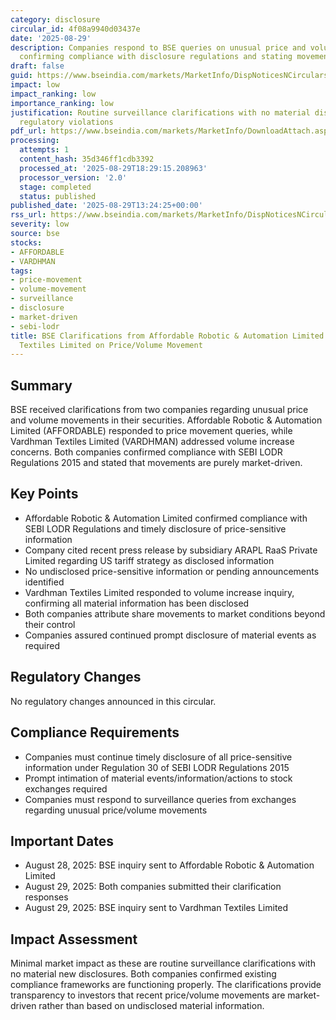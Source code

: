 ```yaml
---
category: disclosure
circular_id: 4f08a9940d03437e
date: '2025-08-29'
description: Companies respond to BSE queries on unusual price and volume movements,
  confirming compliance with disclosure regulations and stating movements are market-driven.
draft: false
guid: https://www.bseindia.com/markets/MarketInfo/DispNoticesNCirculars.aspx?Noticeid={95981D74-9742-46D1-8511-97865C60906A}&noticeno=20250829-50&dt=08/29/2025&icount=50&totcount=61&flag=0
impact: low
impact_ranking: low
importance_ranking: low
justification: Routine surveillance clarifications with no material disclosures or
  regulatory violations
pdf_url: https://www.bseindia.com/markets/MarketInfo/DownloadAttach.aspx?id=20250829-50&attachedId=afcb92a0-dcff-478d-b189-442f75051e1d
processing:
  attempts: 1
  content_hash: 35d346ff1cdb3392
  processed_at: '2025-08-29T18:29:15.208963'
  processor_version: '2.0'
  stage: completed
  status: published
published_date: '2025-08-29T13:24:25+00:00'
rss_url: https://www.bseindia.com/markets/MarketInfo/DispNoticesNCirculars.aspx?Noticeid={95981D74-9742-46D1-8511-97865C60906A}&noticeno=20250829-50&dt=08/29/2025&icount=50&totcount=61&flag=0
severity: low
source: bse
stocks:
- AFFORDABLE
- VARDHMAN
tags:
- price-movement
- volume-movement
- surveillance
- disclosure
- market-driven
- sebi-lodr
title: BSE Clarifications from Affordable Robotic & Automation Limited and Vardhman
  Textiles Limited on Price/Volume Movement
---
```


## Summary

BSE received clarifications from two companies regarding unusual price and volume movements in their securities. Affordable Robotic & Automation Limited (AFFORDABLE) responded to price movement queries, while Vardhman Textiles Limited (VARDHMAN) addressed volume increase concerns. Both companies confirmed compliance with SEBI LODR Regulations 2015 and stated that movements are purely market-driven.

## Key Points

- Affordable Robotic & Automation Limited confirmed compliance with SEBI LODR Regulations and timely disclosure of price-sensitive information
- Company cited recent press release by subsidiary ARAPL RaaS Private Limited regarding US tariff strategy as disclosed information
- No undisclosed price-sensitive information or pending announcements identified
- Vardhman Textiles Limited responded to volume increase inquiry, confirming all material information has been disclosed
- Both companies attribute share movements to market conditions beyond their control
- Companies assured continued prompt disclosure of material events as required

## Regulatory Changes

No regulatory changes announced in this circular.

## Compliance Requirements

- Companies must continue timely disclosure of all price-sensitive information under Regulation 30 of SEBI LODR Regulations 2015
- Prompt intimation of material events/information/actions to stock exchanges required
- Companies must respond to surveillance queries from exchanges regarding unusual price/volume movements

## Important Dates

- August 28, 2025: BSE inquiry sent to Affordable Robotic & Automation Limited
- August 29, 2025: Both companies submitted their clarification responses
- August 29, 2025: BSE inquiry sent to Vardhman Textiles Limited

## Impact Assessment

Minimal market impact as these are routine surveillance clarifications with no material new disclosures. Both companies confirmed existing compliance frameworks are functioning properly. The clarifications provide transparency to investors that recent price/volume movements are market-driven rather than based on undisclosed material information.
